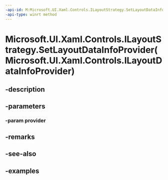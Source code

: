 ```yaml
---
-api-id: M:Microsoft.UI.Xaml.Controls.ILayoutStrategy.SetLayoutDataInfoProvider(Microsoft.UI.Xaml.Controls.ILayoutDataInfoProvider)
-api-type: winrt method
---
```


# Microsoft.UI.Xaml.Controls.ILayoutStrategy.SetLayoutDataInfoProvider(Microsoft.UI.Xaml.Controls.ILayoutDataInfoProvider)

<!--
public void SetLayoutDataInfoProvider (Microsoft.UI.Xaml.Controls.ILayoutDataInfoProvider provider);
-->


## -description

## -parameters

### -param provider

## -remarks

## -see-also

## -examples


